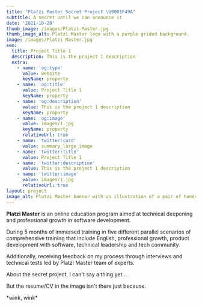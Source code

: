 ```yaml
---
title: "Platzi Master Secret Project \U0001F49A"
subtitle: A secret until we can announce it
date: '2021-10-28'
thumb_image: /images/Platzi-Master.jpg
thumb_image_alt: Platzi Master logo with a purple grided background.
image: /images/Platzi Master.jpg
seo:
  title: Project Title 1
  description: This is the project 1 description
  extra:
    - name: 'og:type'
      value: website
      keyName: property
    - name: 'og:title'
      value: Project Title 1
      keyName: property
    - name: 'og:description'
      value: This is the project 1 description
      keyName: property
    - name: 'og:image'
      value: images/1.jpg
      keyName: property
      relativeUrl: true
    - name: 'twitter:card'
      value: summary_large_image
    - name: 'twitter:title'
      value: Project Title 1
    - name: 'twitter:description'
      value: This is the project 1 description
    - name: 'twitter:image'
      value: images/1.jpg
      relativeUrl: true
layout: project
image_alt: Platzi Master banner with an illustration of a pair of hands holding a resume.
---
```

**Platzi Master** is an online education program aimed at technical deepening and professional growth in software development.

During 5 months of immersed training in five different parallel scenarios of comprehensive training that include English, professional growth, product development with software, technical leadership and tech community.

Additionally, receiving feedback on my process through interviews and technical tests led by Platzi Master team of experts.

About the secret project, I can't say a thing yet...

But the resume/CV in the image isn't there just because.

\*wink, wink\*
